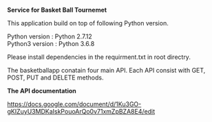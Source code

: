 <b>Service for Basket Ball Tournemet</b>

This application build on top of following Python version.

Python version : Python 2.7.12</br>
Python3 version : Python 3.6.8

Please install dependencies in the requirment.txt in root directry.

The basketballapp conatain four main API. Each API consist with GET, POST, PUT and DELETE methods.

<b>The API documentation</b> 

https://docs.google.com/document/d/1Ku3GO-gKIZuyU3MDKaIskPouoArQo0v71xmZpBZA8E4/edit

  



